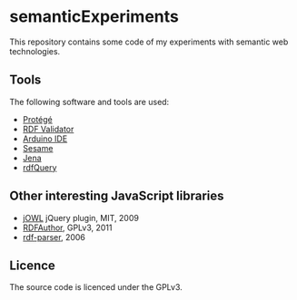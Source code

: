 # semanticExperiments

This repository contains some code of my experiments with semantic web technologies.

## Tools

The following software and tools are used:

- [Protégé](http://protege.stanford.edu/)
- [RDF Validator](http://www.rdfabout.com/demo/validator/)
- [Arduino IDE](http://arduino.cc/en/Main/Software)
- [Sesame](http://www.openrdf.org/)
- [Jena](http://jena.sourceforge.net/)
- [rdfQuery](https://github.com/alohaeditor/rdfQuery)

## Other interesting JavaScript libraries

- [jOWL](https://code.google.com/p/jowl-plugin/) jQuery plugin, MIT, 2009
- [RDFAuthor](https://code.google.com/p/rdfauthor/), GPLv3, 2011
- [rdf-parser](http://www.jibbering.com/rdf-parser/), 2006

## Licence

The source code is licenced under the GPLv3.